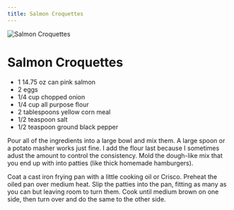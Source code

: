 ```yaml
---
title: Salmon Croquettes
---
```


![Salmon Croquettes](https://janoside.github.io/random/images/salmon-croquettes.jpg)

# Salmon Croquettes 

* 1 14.75 oz can pink salmon
* 2 eggs
* 1/4 cup chopped onion
* 1/4 cup all purpose flour
* 2 tablespoons yellow corn meal
* 1/2 teaspoon salt 
* 1/2 teaspoon ground black pepper

Pour all of the ingredients into a large bowl and mix them. A large spoon or a potato masher works just fine. I add the flour last because I sometimes adust the amount to control the consistency. Mold the dough-like mix that you end up with into patties (like thick homemade hamburgers).

Coat a cast iron frying pan with a little cooking oil or Crisco. Preheat the oiled pan over medium heat. Slip the patties into the pan, fitting as many as you can but leaving room to turn them. Cook until medium brown on one side, then turn over and do the same to the other side. 
